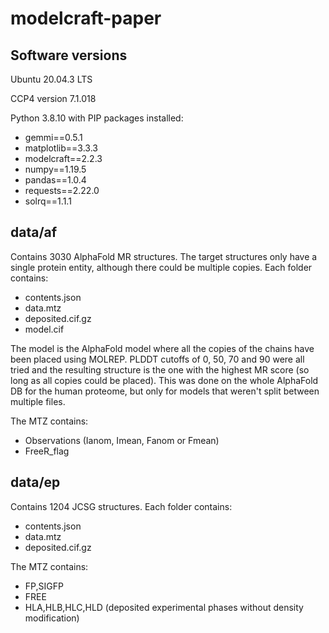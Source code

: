 # modelcraft-paper

## Software versions

Ubuntu 20.04.3 LTS

CCP4 version 7.1.018

Python 3.8.10 with PIP packages installed:

- gemmi==0.5.1
- matplotlib==3.3.3
- modelcraft==2.2.3
- numpy==1.19.5
- pandas==1.0.4
- requests==2.22.0
- solrq==1.1.1

## data/af

Contains 3030 AlphaFold MR structures.
The target structures only have a single protein entity,
although there could be multiple copies.
Each folder contains:

- contents.json
- data.mtz
- deposited.cif.gz
- model.cif

The model is the AlphaFold model
where all the copies of the chains have been placed using MOLREP.
PLDDT cutoffs of 0, 50, 70 and 90 were all tried and the resulting structure
is the one with the highest MR score (so long as all copies could be placed).
This was done on the whole AlphaFold DB for the human proteome,
but only for models that weren't split between multiple files.

The MTZ contains:

- Observations (Ianom, Imean, Fanom or Fmean)
- FreeR_flag

## data/ep

Contains 1204 JCSG structures.
Each folder contains:

- contents.json
- data.mtz
- deposited.cif.gz

The MTZ contains:

- FP,SIGFP
- FREE
- HLA,HLB,HLC,HLD (deposited experimental phases without density modification)
